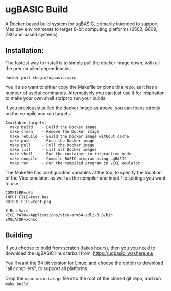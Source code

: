 # ugBASIC Build

A Docker based build system for ugBASIC, primarily intended to support Mac dev environments
to target 8-bit computing platforms (6502, 6809, Z80 and based systems).

## Installation:

The fastest way to install is to simply pull the docker
image down, with all the precompiled dependencies.

```
docker pull cbegin/ugbasic:main
```

You'll also want to either copy the Makefile or clone
this repo, as it has a number of useful commands.
Alternatively you can just use it for inspiration
to make your own shell script to run your builds.

If you previously pulled the docker image as above, you
can focus strictly on the compile and run targets.

```
Available targets:
  make build    - Build the Docker image
  make clean    - Remove the Docker image
  make rebuild  - Build the Docker image without cache
  make push     - Push the Docker image
  make pull     - Pull the Docker image
  make list     - List all Docker images
  make shell    - Run the container in interactive mode
  make compile  - Compile BASIC program using ugBASIC
  make run      - Run the compiled program in VICE emulator
```

The Makefile has configuration variables at the top, to
specify the location of the Vice emulator, as well as
the compiler and input file settings you want to use.

```
COMPILER=c64
INPUT_FILE=test.bas
OUTPUT_FILE=test.prg

# Run Vars
VICE_PATH=/Applications/vice-arm64-sdl2-3.8/bin
EMULATOR=x64sc
```

## Building

If you choose to build from scratch (takes hours),
then you you need to download the ugBASIC linux
tarball from: https://ugbasic.iwashere.eu/

You'll want the 64 bit version for Linux, and
choose the option to download "all compilers",
to support all platforms.

Drop the `ugbc-main.tar.gz` file into the root
of the cloned git repo, and run `make build`.
